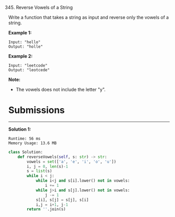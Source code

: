 345. Reverse Vowels of a String

Write a function that takes a string as input and reverse only the vowels of a string.

**Example 1:**
```
Input: "hello"
Output: "holle"
```

**Example 2:**
```
Input: "leetcode"
Output: "leotcede"
```

**Note:**

* The vowels does not include the letter "y".

# Submissions
---
**Solution 1:**
```
Runtime: 56 ms
Memory Usage: 13.6 MB
```
```python
class Solution:
    def reverseVowels(self, s: str) -> str:
        vowels = set(['a', 'e', 'i', 'o', 'u'])
        i, j = 0, len(s)-1
        s = list(s)
        while i < j:
            while i<j and s[i].lower() not in vowels:
                i += 1
            while j>i and s[j].lower() not in vowels:
                j -= 1
            s[i], s[j] = s[j], s[i]
            i,j = i+1, j-1
        return ''.join(s)
```